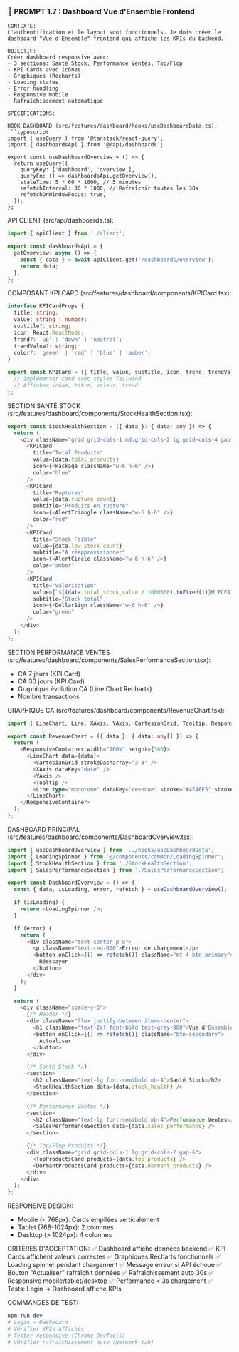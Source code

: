 ### 🔧 PROMPT 1.7 : Dashboard Vue d'Ensemble Frontend

```
CONTEXTE:
L'authentification et le layout sont fonctionnels. Je dois créer le dashboard "Vue d'Ensemble" frontend qui affiche les KPIs du backend.

OBJECTIF:
Créer dashboard responsive avec:
- 3 sections: Santé Stock, Performance Ventes, Top/Flop
- KPI Cards avec icônes
- Graphiques (Recharts)
- Loading states
- Error handling
- Responsive mobile
- Rafraîchissement automatique

SPÉCIFICATIONS:

HOOK DASHBOARD (src/features/dashboard/hooks/useDashboardData.ts):
```typescript
import { useQuery } from '@tanstack/react-query';
import { dashboardsApi } from '@/api/dashboards';

export const useDashboardOverview = () => {
  return useQuery({
    queryKey: ['dashboard', 'overview'],
    queryFn: () => dashboardsApi.getOverview(),
    staleTime: 5 * 60 * 1000, // 5 minutes
    refetchInterval: 30 * 1000, // Rafraîchir toutes les 30s
    refetchOnWindowFocus: true,
  });
};
```

API CLIENT (src/api/dashboards.ts):
```typescript
import { apiClient } from './client';

export const dashboardsApi = {
  getOverview: async () => {
    const { data } = await apiClient.get('/dashboards/overview');
    return data;
  },
};
```

COMPOSANT KPI CARD (src/features/dashboard/components/KPICard.tsx):
```typescript
interface KPICardProps {
  title: string;
  value: string | number;
  subtitle?: string;
  icon: React.ReactNode;
  trend?: 'up' | 'down' | 'neutral';
  trendValue?: string;
  color?: 'green' | 'red' | 'blue' | 'amber';
}

export const KPICard = ({ title, value, subtitle, icon, trend, trendValue, color = 'blue' }: KPICardProps) => {
  // Implémenter card avec styles Tailwind
  // Afficher icône, titre, valeur, trend
};
```

SECTION SANTÉ STOCK (src/features/dashboard/components/StockHealthSection.tsx):
```typescript
export const StockHealthSection = ({ data }: { data: any }) => {
  return (
    <div className="grid grid-cols-1 md:grid-cols-2 lg:grid-cols-4 gap-4">
      <KPICard
        title="Total Produits"
        value={data.total_products}
        icon={<Package className="w-6 h-6" />}
        color="blue"
      />
      <KPICard
        title="Ruptures"
        value={data.rupture_count}
        subtitle="Produits en rupture"
        icon={<AlertTriangle className="w-6 h-6" />}
        color="red"
      />
      <KPICard
        title="Stock Faible"
        value={data.low_stock_count}
        subtitle="À réapprovisionner"
        icon={<AlertCircle className="w-6 h-6" />}
        color="amber"
      />
      <KPICard
        title="Valorisation"
        value={`${(data.total_stock_value / 1000000).toFixed(1)}M FCFA`}
        subtitle="Stock total"
        icon={<DollarSign className="w-6 h-6" />}
        color="green"
      />
    </div>
  );
};
```

SECTION PERFORMANCE VENTES (src/features/dashboard/components/SalesPerformanceSection.tsx):
- CA 7 jours (KPI Card)
- CA 30 jours (KPI Card)
- Graphique évolution CA (Line Chart Recharts)
- Nombre transactions

GRAPHIQUE CA (src/features/dashboard/components/RevenueChart.tsx):
```typescript
import { LineChart, Line, XAxis, YAxis, CartesianGrid, Tooltip, ResponsiveContainer } from 'recharts';

export const RevenueChart = ({ data }: { data: any[] }) => {
  return (
    <ResponsiveContainer width="100%" height={300}>
      <LineChart data={data}>
        <CartesianGrid strokeDasharray="3 3" />
        <XAxis dataKey="date" />
        <YAxis />
        <Tooltip />
        <Line type="monotone" dataKey="revenue" stroke="#4F46E5" strokeWidth={2} />
      </LineChart>
    </ResponsiveContainer>
  );
};
```

DASHBOARD PRINCIPAL (src/features/dashboard/components/DashboardOverview.tsx):
```typescript
import { useDashboardOverview } from '../hooks/useDashboardData';
import { LoadingSpinner } from '@/components/common/LoadingSpinner';
import { StockHealthSection } from './StockHealthSection';
import { SalesPerformanceSection } from './SalesPerformanceSection';

export const DashboardOverview = () => {
  const { data, isLoading, error, refetch } = useDashboardOverview();

  if (isLoading) {
    return <LoadingSpinner />;
  }

  if (error) {
    return (
      <div className="text-center p-8">
        <p className="text-red-600">Erreur de chargement</p>
        <button onClick={() => refetch()} className="mt-4 btn-primary">
          Réessayer
        </button>
      </div>
    );
  }

  return (
    <div className="space-y-6">
      {/* Header */}
      <div className="flex justify-between items-center">
        <h1 className="text-2xl font-bold text-gray-900">Vue d'Ensemble</h1>
        <button onClick={() => refetch()} className="btn-secondary">
          Actualiser
        </button>
      </div>

      {/* Santé Stock */}
      <section>
        <h2 className="text-lg font-semibold mb-4">Santé Stock</h2>
        <StockHealthSection data={data.stock_health} />
      </section>

      {/* Performance Ventes */}
      <section>
        <h2 className="text-lg font-semibold mb-4">Performance Ventes</h2>
        <SalesPerformanceSection data={data.sales_performance} />
      </section>

      {/* Top/Flop Produits */}
      <div className="grid grid-cols-1 lg:grid-cols-2 gap-6">
        <TopProductsCard products={data.top_products} />
        <DormantProductsCard products={data.dormant_products} />
      </div>
    </div>
  );
};
```

RESPONSIVE DESIGN:
- Mobile (< 768px): Cards empilées verticalement
- Tablet (768-1024px): 2 colonnes
- Desktop (> 1024px): 4 colonnes

CRITÈRES D'ACCEPTATION:
✅ Dashboard affiche données backend
✅ KPI Cards affichent valeurs correctes
✅ Graphiques Recharts fonctionnels
✅ Loading spinner pendant chargement
✅ Message erreur si API échoue
✅ Bouton "Actualiser" rafraîchit données
✅ Rafraîchissement auto 30s
✅ Responsive mobile/tablet/desktop
✅ Performance < 3s chargement
✅ Tests: Login → Dashboard affiche KPIs

COMMANDES DE TEST:
```bash
npm run dev
# Login → Dashboard
# Vérifier KPIs affichés
# Tester responsive (Chrome DevTools)
# Vérifier rafraîchissement auto (Network tab)
```
```
